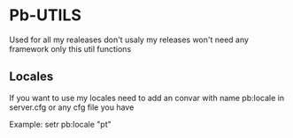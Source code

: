 # Pb-UTILS

Used for all my realeases don't usaly my releases won't need any framework only this util functions

## Locales
If you want to use my locales need to add an convar with name pb:locale in server.cfg or any cfg file you have

Example:
setr pb:locale "pt"

